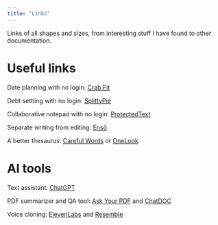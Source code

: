 ```yaml
---
title: "Links"
---
```


Links of all shapes and sizes, from interesting stuff I have found to other documentation.

# Useful links

Date planning with no login: [Crab Fit](https://crab.fit/)

Debt settling with no login: [SplittyPie](https://splittypie.com/)

Collaborative notepad with no login: [ProtectedText](https://www.protectedtext.com/)

Separate writing from editing: [Ensō](https://enso.sonnet.io/)

A better thesaurus: [Careful Words](https://carefulwords.com/) or [OneLook](https://onelook.com/thesaurus/)

# AI tools

Text assistant: [ChatGPT](https://chat.openai.com/)

PDF summarizer and QA tool: [Ask Your PDF](https://askyourpdf.com/) and [ChatDOC](https://chatdoc.com/)

Voice cloning: [ElevenLabs](https://elevenlabs.io/) and [Resemble](https://www.resemble.ai/)
